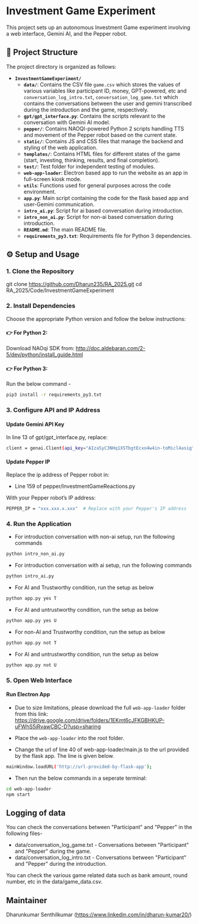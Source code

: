 # Investment Game Experiment
This project sets up an autonomous Investment Game experiment involving a web interface, Gemini AI, and the Pepper robot.

## 📁 Project Structure

The project directory is organized as follows:

- **`InvestmentGameExperiment/`**
  - **`data/`**: Contains the CSV file `game.csv` which stores the values of various variables like participant ID, money, GPT-powered, etc and `conversation_log_intro.txt`, `conversation_log_game.txt` which contains the conversations between the user and gemini transcribed during the introduction and the game, respectively.
  - **`gpt/gpt_interface.py`**: Contains the scripts relevant to the conversation with Gemini AI model.
  - **`pepper/`**: Contains NAOQI-powered Python 2 scripts handling TTS and movement of the Pepper robot based on the current state.
  - **`static/`**: Contains JS and CSS files that manage the backend and styling of the web application.
  - **`templates/`**: Contains HTML files for different states of the game (start, investing, thinking, results, and final completion).
  - **`test/`**: Test folder for independent testing of modules.
  - **`web-app-loader`**: Electron based app to run the website as an app in full-screen kiosk mode.
  - **`utils`**: Functions used for general purposes across the code environment.
  - **`app.py`**: Main script containing the code for the flask based app and user-Gemini communication.
  - **`intro_ai.py`**: Script for ai based conversation during introduction.
  - **`intro_non_ai.py`**: Script for non-ai based conversation during introduction.
  - **`README.md`**: The main README file.
  - **`requirements_py3.txt`**: Requirements file for Python 3 dependencies.
  

## ⚙️ Setup and Usage

### 1. Clone the Repository
git clone https://github.com/Dharun235/RA_2025.git
cd RA_2025/Code/InvestmentGameExperiment

### 2. Install Dependencies
Choose the appropriate Python version and follow the below instructions:

#### 👉 For Python 2:
Download NAOqi SDK from: http://doc.aldebaran.com/2-5/dev/python/install_guide.html

#### 👉 For Python 3:
Run the below command -

```bash
pip3 install -r requirements_py3.txt
```

### 3. Configure API and IP Address

#### Update Gemini API Key
In line 13 of gpt/gpt_interface.py, replace:

```bash
client = genai.Client(api_key="AIzaSyC3NHq1XSTbgtEcxo4w4in-toMicl4asig") # Replace with your actual API key
```

#### Update Pepper IP
Replace the ip address of Pepper robot in:

- Line 159 of pepper/InvestmentGameReactions.py

With your Pepper robot’s IP address:

```bash
PEPPER_IP = "xxx.xxx.x.xxx"  # Replace with your Pepper's IP address
```

### 4. Run the Application

- For introduction conversation with non-ai setup, run the following commands
```bash
python intro_non_ai.py
```

- For introduction conversation with ai setup, run the following commands
```bash
python intro_ai.py
```

- For AI and Trustworthy condition, run the setup as below
```bash
python app.py yes T
```

- For AI and untrustworthy condition, run the setup as below
```bash
python app.py yes U
```

- For non-AI and Trustworthy condition, run the setup as below
```bash
python app.py not T
```

- For AI and untrustworthy condition, run the setup as below
```bash
python app.py not U
```

### 5. Open Web Interface

#### Run Electron App

- Due to size limitations, please download the full `web-app-loader` folder from this link:
https://drive.google.com/drive/folders/1EKmt6cJFKGBHKUP-uFWhS5jRvawCBC-D?usp=sharing 

- Place the `web-app-loader` into the root folder.
- Change the url of line 40 of web-app-loader/main.js to the url provided by the flask app. The line is given below.
    
```bash
mainWindow.loadURL('http://url-provided-by-flask-app');
```

- Then run the below commands in a seperate terminal:

```bash
cd web-app-loader
npm start
```

## Logging of data
You can check the conversations between "Participant" and "Pepper" in the following files- 
- data/conversation_log_game.txt - Conversations between "Participant" and "Pepper" during the game.
- data/conversation_log_intro.txt - Conversations between "Participant" and "Pepper" during the introduction.

You can check the various game related data such as bank amount, round number, etc in the data/game_data.csv.
## Maintainer

Dharunkumar Senthilkumar
(https://www.linkedin.com/in/dharun-kumar20/)
